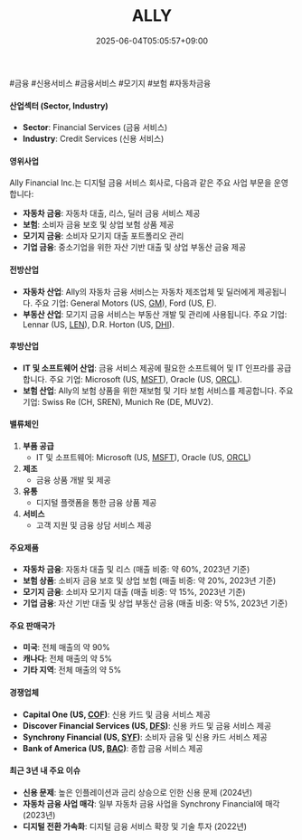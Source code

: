 ﻿---
title: "ALLY"
date: 2025-06-04T05:05:57+09:00
lastmod: 2025-06-04T05:05:57+09:00
type: docs
sidebar:
  open: true
weight: 54
---
<div style="display:none">
  <meta property="article:published_time" content="2025-06-03T20:05:57Z" />
  <meta property="article:modified_time" content="2025-06-03T20:05:57Z" />
</div>
#금융 #신용서비스 #금융서비스 #모기지 #보험 #자동차금융

#### 산업섹터 (Sector, Industry)

- **Sector**: Financial Services (금융 서비스)
- **Industry**: Credit Services (신용 서비스)

#### 영위사업

Ally Financial Inc.는 디지털 금융 서비스 회사로, 다음과 같은 주요 사업 부문을 운영합니다:

- **자동차 금융**: 자동차 대출, 리스, 딜러 금융 서비스 제공
- **보험**: 소비자 금융 보호 및 상업 보험 상품 제공
- **모기지 금융**: 소비자 모기지 대출 포트폴리오 관리
- **기업 금융**: 중소기업을 위한 자산 기반 대출 및 상업 부동산 금융 제공

#### 전방산업

- **자동차 산업**: Ally의 자동차 금융 서비스는 자동차 제조업체 및 딜러에게 제공됩니다. 주요 기업: General Motors (US, [GM](/company-analysis/gm/)), Ford (US, [F](/company-analysis/f/)).
- **부동산 산업**: 모기지 금융 서비스는 부동산 개발 및 관리에 사용됩니다. 주요 기업: Lennar (US, [LEN](/company-analysis/len/)), D.R. Horton (US, [DHI](/company-analysis/dhi/)).

#### 후방산업

- **IT 및 소프트웨어 산업**: 금융 서비스 제공에 필요한 소프트웨어 및 IT 인프라를 공급합니다. 주요 기업: Microsoft (US, [MSFT](/company-analysis/msft/)), Oracle (US, [ORCL](/company-analysis/orcl/)).
- **보험 산업**: Ally의 보험 상품을 위한 재보험 및 기타 보험 서비스를 제공합니다. 주요 기업: Swiss Re (CH, SREN), Munich Re (DE, MUV2).

#### 밸류체인

1. **부품 공급**
    - IT 및 소프트웨어: Microsoft (US, [MSFT](/company-analysis/msft/)), Oracle (US, [ORCL](/company-analysis/orcl/))
2. **제조**
    - 금융 상품 개발 및 제공
3. **유통**
    - 디지털 플랫폼을 통한 금융 상품 제공
4. **서비스**
    - 고객 지원 및 금융 상담 서비스 제공

#### 주요제품

- **자동차 금융**: 자동차 대출 및 리스 (매출 비중: 약 60%, 2023년 기준)
- **보험 상품**: 소비자 금융 보호 및 상업 보험 (매출 비중: 약 20%, 2023년 기준)
- **모기지 금융**: 소비자 모기지 대출 (매출 비중: 약 15%, 2023년 기준)
- **기업 금융**: 자산 기반 대출 및 상업 부동산 금융 (매출 비중: 약 5%, 2023년 기준)

#### 주요 판매국가

- **미국**: 전체 매출의 약 90%
- **캐나다**: 전체 매출의 약 5%
- **기타 지역**: 전체 매출의 약 5%

#### 경쟁업체

- **Capital One (US, [COF](/company-analysis/cof/))**: 신용 카드 및 금융 서비스 제공
- **Discover Financial Services (US, [DFS](/company-analysis/dfs/))**: 신용 카드 및 금융 서비스 제공
- **Synchrony Financial (US, [SYF](/company-analysis/syf/))**: 소비자 금융 및 신용 카드 서비스 제공
- **Bank of America (US, [BAC](/company-analysis/bac/))**: 종합 금융 서비스 제공

#### 최근 3년 내 주요 이슈

- **신용 문제**: 높은 인플레이션과 금리 상승으로 인한 신용 문제 (2024년)
- **자동차 금융 사업 매각**: 일부 자동차 금융 사업을 Synchrony Financial에 매각 (2023년)
- **디지털 전환 가속화**: 디지털 금융 서비스 확장 및 기술 투자 (2022년)
